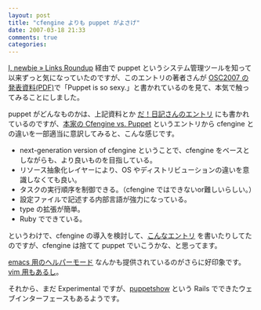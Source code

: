 ```yaml
---
layout: post
title: "cfengine よりも puppet がよさげ"
date: 2007-03-18 21:33
comments: true
categories: 
---
```

<p>
<a class="ext-link" href="http://trombik.mine.nu/~cherry/w/index.php/2007/02/06/845/links-roundup-159"><span class="icon"></span>I, newbie &raquo; Links Roundup</a> 経由で puppet というシステム管理ツールを知って以来ずっと気になっていたのですが、このエントリの著者さんが <a class="ext-link" href="http://dev.gentoo.gr.jp/~trombik/pub/OSC2007/OSC2007.pdf"><span class="icon"></span>OSC2007 の発表資料(PDF)</a>で「Puppet is so sexy.」と書かれているのを見て、本気で触ってみることにしました。
</p>
<p>
puppet がどんなものかは、上記資料とか <a class="ext-link" href="http://www.madoro.org/nikki/entry/8"><span class="icon"></span>だ！日記さんのエントリ</a> にも書かれているのですが、<a class="ext-link" href="http://reductivelabs.com/trac/puppet/wiki/CfengineVsPuppet"><span class="icon"></span>本家の Cfengine vs. Puppet</a> というエントリから cfengine との違いを一部適当に意訳してみると、こんな感じです。
</p>
<ul><li>next-generation version of cfengine ということで、cfengine をベースとしながらも、より良いものを目指している。</li>
<li>リソース抽象化レイヤーにより、OS やディストリビューションの違いを意識しなくても良い。</li>
<li>タスクの実行順序を制御できる。（cfengine ではできないor難しいらしい。）</li>
<li>設定ファイルで記述する内部言語が強力になっている。</li>
<li>type の拡張が簡単。</li>
<li>Ruby でできている。</li></ul>
<p>
というわけで、cfengine の導入を検討して、<a class="ext-link" href="http://mizzy.org/linux/cfengine00.html"><span class="icon"></span>こんなエントリ</a> を書いたりしてたのですが、cfengine は捨てて puppet でいこうかな、と思ってます。
</p>
<p>
<a class="ext-link" href="http://reductivelabs.com/trac/puppet/browser/trunk/ext/emacs"><span class="icon"></span>emacs 用のヘルパーモード</a> なんかも提供されているのがさらに好印象です。<a class="ext-link" href="http://reductivelabs.com/trac/puppet/browser/trunk/ext/vim"><span class="icon"></span>vim 用もあるし</a>。
</p>
<p>
それから、まだ Experimental ですが、<a class="ext-link" href="http://reductivelabs.com/trac/puppetshow"><span class="icon"></span>puppetshow</a> という Rails でできたウェブインターフェースもあるようです。
</p>